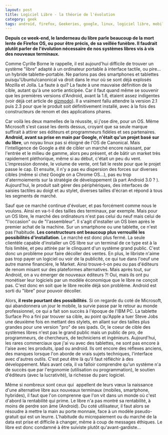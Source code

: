 ```yaml
---
layout: post
title: Logiciel Libre - la théorie de l'évolution
category: geek
tags: android, firefox, Geekeries, google, linux, logiciel libre, mobile, ubuntu
---
```

**Depuis ce week-end, le landerneau du libre parle beaucoup de la mort lente de Firefox OS, ou pour être précis, de sa veillée funèbre. Il faudrait plutôt parler de l'évolution nécessaire de nos systèmes libres vis à vis des nouveaux terminaux.**

Comme Cyrille Borne le rappelle, il est aujourd'hui difficile de trouver un système "libre" adapté à un ordinateur portable à interface tactile, ou pire... un hybride tablette-portable. Ne parlons pas des smartphones et tablettes puisqu'Ubuntu/canonical va droit dans le mur où se sont déjà explosés Mozilla et Jolla. La faute à qui? La faute à une mauvaise définition de la cible, autant qu'à une sortie anticipée. Car il faut quand même se souvenir que les premières versions d'Android, avant la 1.6, étaient assez indigentes (voir déjà cet article de <a href="http://gizmodo.com/a-history-of-android-from-cupcake-to-m_______-1707432419">gizmodo</a>). Il a vraiment fallu attendre la version 2.1 puis 2.3 pour que le produit soit définitivement installé, avec à la fois des constructeurs de renom et des applications phares.

Car voilà les deux mamelles de la réussite, si j'ose dire, pour un OS. Même Microsoft s'est cassé les dents dessus, croyant que sa seule marque suffirait à attirer ses éditeurs et programmeurs fidèles et ses partenaires. **Android, avant sa prise en main par Google, n'était qu'un projet basé sur du libre**, un noyau linux pas si éloigné de l'OS de Canonical. Mais l'intelligence de Google a été de cibler un marché encore naissant, par l'entrée et le milieu de gamme, alors peu présent, et de bâtir un market très rapidement pléthorique, même si au début, c'était un peu du vent. L'impression donnée, le volume de vente, ont fait le reste pour que le projet passe le cap. Et ensuite, il n'y a pas eu dispersion des forces sur diverses cibles (même si chez Google on a Chrome OS...), pas eu trop d'atermoiements sur la stratégie de développement (à part Android 3.0 ? ). Aujourd'hui, le produit sait gérer des périphériques, des interfaces de saisies tactiles au doigt et au stylet, diverses tailles d'écran et répond à tous les segments de marché.

Sauf que ce marché continue d'évoluer, et pas forcément comme nous le voulons. Ainsi en va-t-il des tailles des terminaux, par exemple. Mais pour un OS libre, le marché des ordinateurs n'est pas celui du neuf mais celui de "l'occasion" ou de "l'assembleur". Il s'agit d'installer un OS bien après le premier achat de la machine. Sur un smartphone ou une tablette, ce n'est pas l'habitude. **Les constructeurs ont beaucoup plus verrouillé les possibilités d'installation**. Le marché est donc plus fermé. La seule clientèle capable d'installer un OS libre sur un terminal de ce type est à la fois limitée, et peu attirée par le clinquant d'un système grand public. C'est donc un problème pour faire décoller des ventes. En plus, le libriste n'aime pas trop payer un logiciel ou voir de la publicité, ce qui tue dans l'oeuf une autre manne financière, le Market. Ainsi trouve-t-on peu ou pas d'éditeurs de renom misant sur des plateformes alternatives. Mais après tout, sur Android, on a vu émerger de nouveaux éditeurs ?! Oui, mais ils ont pu monétiser leur logiciels par un modèle économique que le libre ne conçoit pas. C'est donc en soit que le libre recèle déjà son problème. Android est sorti du "libre" pour pouvoir décoller.

Alors, **il reste pourtant des possibilités**. Si on regarde du coté de Microsoft, qui abandonnera un jour le mobile, la survie passe par le retour au monde professionnel, ce qui a fait son succès à l'époque de l'IBM PC. La tablette Surface Pro a fini par trouver sa cible, au point qu'Apple a tuer Steve Jobs une deuxième fois en mettant des stylets, en allant sur des tailles plus grandes pour une version "pro" de ses ipads. Or, le coeur de cible des systèmes libres n'est pas le grand public mais un public de pro, de programmeurs, de chercheurs, de techniciens et ingénieurs. Aujourd'hui, les rares commerciaux que j'ai vu avec des tablettes, ne sont pas encore à l'aise avec les produits, ipad ou android. Ils ont encore des réflexes anciens, des manques lorsque l'on aborde de vrais sujets techniques, l'interface avec d'autres outils. C'est peut être là qu'il faut réfléchir à des développement. Mais avant cela, il va falloir comprendre qu'un système n'a de succès que par l'ergonomie (utilisation ou programmation), le soutien d'éditeurs (avec la lucrativité), la richesse du parc logiciel.

Même si nombreux sont ceux qui  appellent de leurs vœux la naissance d'une alternative libre aux nouveaux terminaux (mobiles, smartphone, hybrides), il faut que l'on comprenne que l'on vit dans un monde où c'est d'abord la rentabilité qui prime. Le libre n'a pas montré sa rentabilité, à moins de perdre son âme (Android). Du coté utilisateur, il faut alors se résoudre à mettre la main au porte monnaie, face à un modèle pseudo-gratuit qui est un leurre. L'habitude du micropaiement ou du marché de la data est prise et difficile à changer, même à coup de messages éthiques. Le libre est donc condamné à être suiviste plutôt qu'avant-gardiste...
